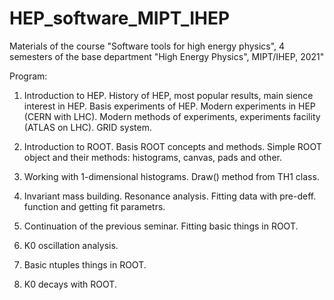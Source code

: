# HEP_software_MIPT_IHEP
Materials of the course "Software tools for high energy physics", 4 semesters 
of the base department "High Energy Physics", MIPT/IHEP, 2021"

Program:

1. Introduction to HEP. History of HEP, most popular results, main sience 
interest in HEP. Basis experiments of HEP. Modern experiments in HEP (CERN 
with LHC). Modern methods of experiments, experiments facility (ATLAS on LHC).
GRID system.

2. Introduction to ROOT. Basis ROOT concepts and methods. Simple ROOT object
and their methods: histograms, canvas, pads and other.

3. Working with 1-dimensional histograms. Draw() method from TH1 class.

4. Invariant mass building. Resonance analysis. Fitting data with pre-deff. 
function and getting fit parametrs.

5. Continuation of the previous seminar. Fitting basic things in ROOT. 

6. K0 oscillation analysis.

7. Basic ntuples things in ROOT.

8. K0 decays with ROOT. 

